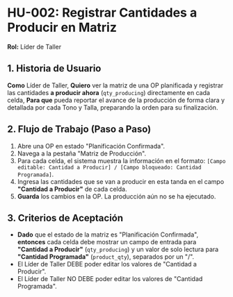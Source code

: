 # HU-002: Registrar Cantidades a Producir en Matriz
**Rol:** Líder de Taller

## 1. Historia de Usuario
**Como** Líder de Taller,
**Quiero** ver la matriz de una OP planificada y registrar las cantidades **a producir ahora** (`qty_producing`) directamente en cada celda,
**Para que** pueda reportar el avance de la producción de forma clara y detallada por cada Tono y Talla, preparando la orden para su finalización.

## 2. Flujo de Trabajo (Paso a Paso)
1. Abre una OP en estado "Planificación Confirmada".
2. Navega a la pestaña "Matriz de Producción".
3. Para cada celda, el sistema muestra la información en el formato: `[Campo editable: Cantidad a Producir] / [Campo bloqueado: Cantidad Programada]`.
4. Ingresa las cantidades que se van a producir en esta tanda en el campo **"Cantidad a Producir"** de cada celda.
5. **Guarda** los cambios en la OP. La producción aún no se ha ejecutado.

## 3. Criterios de Aceptación
- **Dado** que el estado de la matriz es "Planificación Confirmada", **entonces** cada celda debe mostrar un campo de entrada para **"Cantidad a Producir"** (`qty_producing`) y un valor de solo lectura para **"Cantidad Programada"** (`product_qty`), separados por un "/".
- El Líder de Taller DEBE poder editar los valores de "Cantidad a Producir".
- El Líder de Taller NO DEBE poder editar los valores de "Cantidad Programada".
